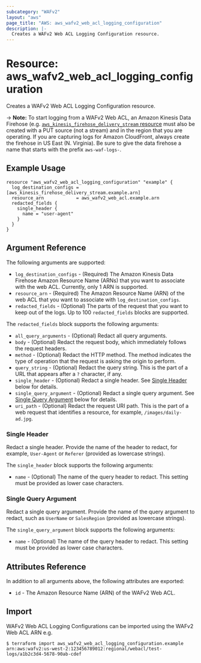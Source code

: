 ```yaml
---
subcategory: "WAFv2"
layout: "aws"
page_title: "AWS: aws_wafv2_web_acl_logging_configuration"
description: |-
  Creates a WAFv2 Web ACL Logging Configuration resource.
---
```


# Resource: aws_wafv2_web_acl_logging_configuration

Creates a WAFv2 Web ACL Logging Configuration resource.

-> **Note:** To start logging from a WAFv2 Web ACL, an Amazon Kinesis Data Firehose (e.g. [`aws_kinesis_firehose_delivery_stream` resource](/docs/providers/aws/r/kinesis_firehose_delivery_stream.html) must also be created with a PUT source (not a stream) and in the region that you are operating.
If you are capturing logs for Amazon CloudFront, always create the firehose in US East (N. Virginia).
Be sure to give the data firehose a name that starts with the prefix `aws-waf-logs-`.

## Example Usage

```hcl
resource "aws_wafv2_web_acl_logging_configuration" "example" {
  log_destination_configs = [aws_kinesis_firehose_delivery_stream.example.arn]
  resource_arn            = aws_wafv2_web_acl.example.arn
  redacted_fields {
    single_header {
      name = "user-agent"
    }
  }
}
```

## Argument Reference

The following arguments are supported:

* `log_destination_configs` - (Required) The Amazon Kinesis Data Firehose Amazon Resource Name (ARNs) that you want to associate with the web ACL. Currently, only 1 ARN is supported.
* `resource_arn` - (Required) The Amazon Resource Name (ARN) of the web ACL that you want to associate with `log_destination_configs`.
* `redacted_fields` - (Optional) The parts of the request that you want to keep out of the logs. Up to 100 `redacted_fields` blocks are supported.

The `redacted_fields` block supports the following arguments:

* `all_query_arguments` - (Optional) Redact all query arguments.
* `body` - (Optional) Redact the request body, which immediately follows the request headers.
* `method` - (Optional) Redact the HTTP method. The method indicates the type of operation that the request is asking the origin to perform.
* `query_string` - (Optional) Redact the query string. This is the part of a URL that appears after a `?` character, if any.
* `single_header` - (Optional) Redact a single header. See [Single Header](#single-header) below for details.
* `single_query_argument` - (Optional) Redact a single query argument. See [Single Query Argument](#single-query-argument) below for details.
* `uri_path` - (Optional) Redact the request URI path. This is the part of a web request that identifies a resource, for example, `/images/daily-ad.jpg`.

### Single Header

Redact a single header. Provide the name of the header to redact, for example, `User-Agent` or `Referer` (provided as lowercase strings).

The `single_header` block supports the following arguments:

* `name` - (Optional) The name of the query header to redact. This setting must be provided as lower case characters.

### Single Query Argument

Redact a single query argument. Provide the name of the query argument to redact, such as `UserName` or `SalesRegion` (provided as lowercase strings).

The `single_query_argument` block supports the following arguments:

* `name` - (Optional) The name of the query header to redact. This setting must be provided as lower case characters.

## Attributes Reference

In addition to all arguments above, the following attributes are exported:

* `id` - The Amazon Resource Name (ARN) of the WAFv2 Web ACL.

## Import

WAFv2 Web ACL Logging Configurations can be imported using the WAFv2 Web ACL ARN e.g.

```
$ terraform import aws_wafv2_web_acl_logging_configuration.example arn:aws:wafv2:us-west-2:123456789012:regional/webacl/test-logs/a1b2c3d4-5678-90ab-cdef
